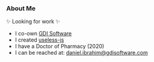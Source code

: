 ### About Me

✨ Looking for work ✨

- I co-own [GDI Software](https://gdisoftware.com)
- I created [useless-js](https://github.com/useless-js)
- I have a Doctor of Pharmacy (2020)
- I can be reached at: daniel.ibrahim@gdisoftware.com

<!--
**ibrahidm/ibrahidm** is a ✨ _special_ ✨ repository because its `README.md` (this file) appears on your GitHub profile.

Here are some ideas to get you started:

- 🔭 I’m currently working on ...
- 🌱 I’m currently learning ...
- 👯 I’m looking to collaborate on ...
- 🤔 I’m looking for help with ...
- 💬 Ask me about ...
- 📫 How to reach me: ...
- 😄 Pronouns: ...
- ⚡ Fun fact: ...
-->
